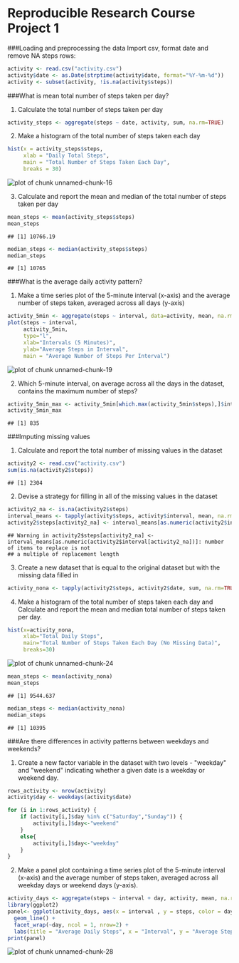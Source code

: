 Reproducible Research Course Project 1
========================================================================

###Loading and preprocessing the data
Import csv, format date and remove NA steps rows:

```r
activity <- read.csv("activity.csv")
activity$date <- as.Date(strptime(activity$date, format="%Y-%m-%d"))
activity <- subset(activity, !is.na(activity$steps))
```

###What is mean total number of steps taken per day?
1. Calculate the total number of steps taken per day

```r
activity_steps <- aggregate(steps ~ date, activity, sum, na.rm=TRUE)
```
2. Make a histogram of the total number of steps taken each day

```r
hist(x = activity_steps$steps,
     xlab = "Daily Total Steps",
     main = "Total Number of Steps Taken Each Day",
     breaks = 30)
```

![plot of chunk unnamed-chunk-16](figure/unnamed-chunk-16-1.png)

3. Calculate and report the mean and median of the total number of steps taken per day

```r
mean_steps <- mean(activity_steps$steps)
mean_steps
```

```
## [1] 10766.19
```


```r
median_steps <- median(activity_steps$steps)
median_steps
```

```
## [1] 10765
```

###What is the average daily activity pattern?
1. Make a time series plot of the 5-minute interval (x-axis) and the average number of steps taken, averaged across all days (y-axis)

```r
activity_5min <- aggregate(steps ~ interval, data=activity, mean, na.rm=TRUE)
plot(steps ~ interval,
     activity_5min,
     type="l",
     xlab="Intervals (5 Minutes)",
     ylab="Average Steps in Interval",
     main = "Average Number of Steps Per Interval")
```

![plot of chunk unnamed-chunk-19](figure/unnamed-chunk-19-1.png)

2. Which 5-minute interval, on average across all the days in the dataset, contains the maximum number of steps?

```r
activity_5min_max <- activity_5min[which.max(activity_5min$steps),]$interval
activity_5min_max
```

```
## [1] 835
```

###Imputing missing values
1. Calculate and report the total number of missing values in the dataset

```r
activity2 <- read.csv("activity.csv")
sum(is.na(activity2$steps))
```

```
## [1] 2304
```
2. Devise a strategy for filling in all of the missing values in the dataset

```r
activity2_na <- is.na(activity2$steps)
interval_means <- tapply(activity$steps, activity$interval, mean, na.rm=TRUE, simplify=T)
activity2$steps[activity2_na] <- interval_means[as.numeric(activity2$interval[activity2_na])]
```

```
## Warning in activity2$steps[activity2_na] <- interval_means[as.numeric(activity2$interval[activity2_na])]: number of items to replace is not
## a multiple of replacement length
```
3. Create a new dataset that is equal to the original dataset but with the missing data filled in

```r
activity_nona <- tapply(activity2$steps, activity2$date, sum, na.rm=TRUE, simplify=T)
```
4. Make a histogram of the total number of steps taken each day and Calculate and report the mean and median total number of steps taken per day. 

```r
hist(x=activity_nona,
     xlab="Total Daily Steps",
     main="Total Number of Steps Taken Each Day (No Missing Data)",
     breaks=30)
```

![plot of chunk unnamed-chunk-24](figure/unnamed-chunk-24-1.png)


```r
mean_steps <- mean(activity_nona)
mean_steps
```

```
## [1] 9544.637
```


```r
median_steps <- median(activity_nona)
median_steps
```

```
## [1] 10395
```

###Are there differences in activity patterns between weekdays and weekends?
1. Create a new factor variable in the dataset with two levels - "weekday" and "weekend" indicating whether a given date is a weekday or weekend day.

```r
rows_activity <- nrow(activity)
activity$day <- weekdays(activity$date)

for (i in 1:rows_activity) {
    if (activity[i,]$day %in% c("Saturday","Sunday")) {
        activity[i,]$day<-"weekend"
    }
    else{
        activity[i,]$day<-"weekday"
    }
}
```
2. Make a panel plot containing a time series plot of the 5-minute interval (x-axis) and the average number of steps taken, averaged across all weekday days or weekend days (y-axis). 

```r
activity_days <- aggregate(steps ~ interval + day, activity, mean, na.rm = TRUE)
library(ggplot2)
panel<- ggplot(activity_days, aes(x = interval , y = steps, color = day)) +
  geom_line() +
  facet_wrap(~day, ncol = 1, nrow=2) +
  labs(title = "Average Daily Steps", x = "Interval", y = "Average Steps")
print(panel)
```

![plot of chunk unnamed-chunk-28](figure/unnamed-chunk-28-1.png)
